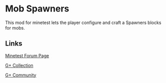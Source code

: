 # Mob Spawners #
This mod for minetest lets the player configure and craft a Spawners blocks for mobs.

## Links ##
[Minetest Forum Page](https://forum.minetest.net/viewtopic.php?f=10&t=13727)

[G+ Collection](https://plus.google.com/collection/06fEx)

[G+ Community](https://plus.google.com/communities/105201070842404099845)